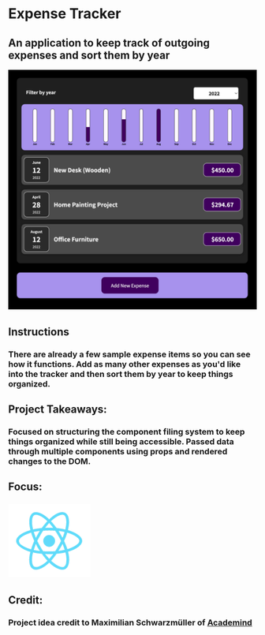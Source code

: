 # Expense Tracker
## An application to keep track of outgoing expenses and sort them by year
![Expense Tracker Preview](../../src/img/projects/previews/expense-tracker.jpg)
## Instructions
### There are already a few sample expense items so you can see how it functions. Add as many other expenses as you'd like into the tracker and then sort them by year to keep things organized.
## Project Takeaways:
### Focused on structuring the component filing system to keep things organized while still being accessible. Passed data through multiple components using props and rendered changes to the DOM.
## Focus:
### ![Atom Icon](../../src/img/misc/atom.png)
## Credit: 
### Project idea credit to Maximilian Schwarzmüller of [Academind](https://academind.com/)